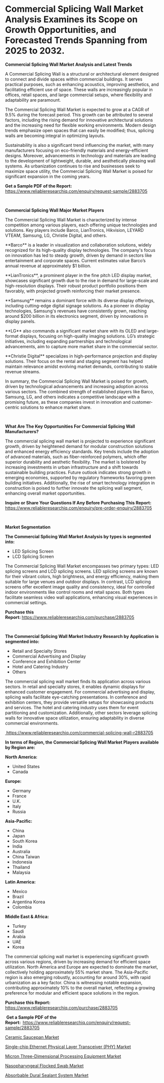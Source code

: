 <p><h1>Commercial Splicing Wall Market Analysis Examines its Scope on Growth Opportunities, and Forecasted Trends Spanning from 2025 to 2032.</h1></p><p><strong>Commercial Splicing Wall Market Analysis and Latest Trends</strong></p>
<p><p>A Commercial Splicing Wall is a structural or architectural element designed to connect and divide spaces within commercial buildings. It serves practical purposes, such as enhancing acoustics, improving aesthetics, and facilitating efficient use of space. These walls are increasingly popular in offices, retail spaces, and large commercial setups, where flexibility and adaptability are paramount.</p><p>The Commercial Splicing Wall Market is expected to grow at a CAGR of 9.5% during the forecast period. This growth can be attributed to several factors, including the rising demand for innovative architectural solutions and the increasing need for flexible working environments. Modern design trends emphasize open spaces that can easily be modified; thus, splicing walls are becoming integral in optimizing layouts.</p><p>Sustainability is also a significant trend influencing the market, with many manufacturers focusing on eco-friendly materials and energy-efficient designs. Moreover, advancements in technology and materials are leading to the development of lightweight, durable, and aesthetically pleasing wall systems. As urbanization continues to rise and businesses seek to maximize space utility, the Commercial Splicing Wall Market is poised for significant expansion in the coming years.</p></p>
<p><strong>Get a Sample PDF of the Report:&nbsp;</strong> <a href="https://www.reliableresearchiq.com/enquiry/request-sample/2883705?utm_campaign=104&utm_medium=2&utm_source=Github&utm_content=ia&utm_term=13032025&utm_id=commercial-splicing-wall">https://www.reliableresearchiq.com/enquiry/request-sample/2883705</a></p>
<p>&nbsp;</p>
<p><strong>Commercial Splicing Wall Major Market Players</strong></p>
<p><p>The Commercial Splicing Wall Market is characterized by intense competition among various players, each offering unique technologies and solutions. Key players include Barco, LianTronics, Hikvision, LEYARD VTEAM, Samsung, LG, Christie Digital, and others. </p><p>**Barco** is a leader in visualization and collaboration solutions, widely recognized for its high-quality display technologies. The company's focus on innovation has led to steady growth, driven by demand in sectors like entertainment and corporate spaces. Current estimates value Barco’s annual revenue at approximately $1 billion.</p><p>**LianTronics**, a prominent player in the fine pitch LED display market, showcases significant growth due to the rise in demand for large-scale and high-resolution displays. Their robust product portfolio positions them favorably, with projected growth reinforcing their market presence.</p><p>**Samsung** remains a dominant force with its diverse display offerings, including cutting-edge digital signage solutions. As a pioneer in display technologies, Samsung's revenues have consistently grown, reaching around $200 billion in its electronics segment, driven by innovations in display panels.</p><p>**LG** also commands a significant market share with its OLED and large-format displays, focusing on high-quality imaging solutions. LG’s strategic initiatives, including expanding partnerships and technological advancements, aim to capture more market share in the commercial sector.</p><p>**Christie Digital** specializes in high-performance projection and display solutions. Their focus on the rental and staging segment has helped maintain relevance amidst evolving market demands, contributing to stable revenue streams.</p><p>In summary, the Commercial Splicing Wall Market is poised for growth, driven by technological advancements and increasing adoption across various sectors. The combined strength of established players like Barco, Samsung, LG, and others indicates a competitive landscape with a promising future, as these companies invest in innovation and customer-centric solutions to enhance market share.</p></p>
<p>&nbsp;</p>
<p><strong>What Are The Key Opportunities For Commercial Splicing Wall Manufacturers?</strong></p>
<p><p>The commercial splicing wall market is projected to experience significant growth, driven by heightened demand for modular construction solutions and enhanced energy efficiency standards. Key trends include the adoption of advanced materials, such as fiber-reinforced polymers, which offer superior durability and aesthetic flexibility. The market is bolstered by increasing investments in urban infrastructure and a shift towards sustainable building practices. Future outlook indicates strong growth in emerging economies, supported by regulatory frameworks favoring green building initiatives. Additionally, the rise of smart technology integration in construction is poised to further innovate the splicing wall segment, enhancing overall market opportunities.</p></p>
<p><strong>Inquire or Share Your Questions If Any Before Purchasing This Report:</strong> <a href="https://www.reliableresearchiq.com/enquiry/pre-order-enquiry/2883705?utm_campaign=104&utm_medium=2&utm_source=Github&utm_content=ia&utm_term=13032025&utm_id=commercial-splicing-wall">https://www.reliableresearchiq.com/enquiry/pre-order-enquiry/2883705</a></p>
<p>&nbsp;</p>
<p><strong>Market Segmentation</strong></p>
<p><strong>The Commercial Splicing Wall Market Analysis by types is segmented into:</strong></p>
<p><ul><li> LED Splicing Screen</li><li>LCD Splicing Screen </li></ul></p>
<p><p>The Commercial Splicing Wall Market encompasses two primary types: LED splicing screens and LCD splicing screens. LED splicing screens are known for their vibrant colors, high brightness, and energy efficiency, making them suitable for large venues and outdoor displays. In contrast, LCD splicing screens offer excellent image quality and consistency, ideal for controlled indoor environments like control rooms and retail spaces. Both types facilitate seamless video wall applications, enhancing visual experiences in commercial settings.</p></p>
<p><strong>Purchase this Report:&nbsp;</strong><a href="https://www.reliableresearchiq.com/purchase/2883705?utm_campaign=104&utm_medium=2&utm_source=Github&utm_content=ia&utm_term=13032025&utm_id=commercial-splicing-wall">https://www.reliableresearchiq.com/purchase/2883705</a></p>
<p>&nbsp;</p>
<p><strong>The Commercial Splicing Wall Market Industry Research by Application is segmented into:</strong></p>
<p><ul><li> Retail and Specialty Stores</li><li>Commercial Advertising and Display</li><li>Conference and Exhibition Center</li><li>Hotel and Catering Industry</li><li>Others </li></ul></p>
<p><p>The commercial splicing wall market finds its application across various sectors. In retail and specialty stores, it enables dynamic displays for enhanced customer engagement. For commercial advertising and display, splicing walls facilitate eye-catching presentations. In conference and exhibition centers, they provide versatile setups for showcasing products and services. The hotel and catering industry uses them for event partitioning and customization. Additionally, other sectors leverage splicing walls for innovative space utilization, ensuring adaptability in diverse commercial environments.</p></p>
<p><a href="https://www.reliableresearchiq.com/commercial-splicing-wall-r2883705?utm_campaign=104&utm_medium=2&utm_source=Github&utm_content=ia&utm_term=13032025&utm_id=commercial-splicing-wall">&nbsp;https://www.reliableresearchiq.com/commercial-splicing-wall-r2883705</a></p>
<p><strong>In terms of Region, the Commercial Splicing Wall Market Players available by Region are:</strong></p>
<p>
    <p> <strong> North America: </strong>
        <ul>
            <li>United States</li>
            <li>Canada</li>
        </ul>
        </p> 
    <p> <strong> Europe: </strong>
        <ul>
            <li>Germany</li>
            <li>France</li>
            <li>U.K.</li>
            <li>Italy</li>
            <li>Russia</li>
        </ul>
        </p> 
    <p> <strong> Asia-Pacific: </strong>
        <ul>
            <li>China</li>
            <li>Japan</li>
            <li>South Korea</li>
            <li>India</li>
            <li>Australia</li>
            <li>China Taiwan</li>
            <li>Indonesia</li>
            <li>Thailand</li>
            <li>Malaysia</li>
        </ul>
        </p> 
    <p> <strong> Latin America: </strong>
        <ul>
            <li>Mexico</li>
            <li>Brazil</li>
            <li>Argentina Korea</li>
            <li>Colombia</li>
        </ul>
        </p> 
    <p> <strong> Middle East & Africa: </strong>
        <ul>
            <li>Turkey</li>
            <li>Saudi</li>
            <li>Arabia</li>
            <li>UAE</li>
            <li>Korea</li>
        </ul>
    </p>
    </p>
<p><p>The commercial splicing wall market is experiencing significant growth across various regions, driven by increasing demand for efficient space utilization. North America and Europe are expected to dominate the market, collectively holding approximately 55% market share. The Asia-Pacific region is also emerging robustly, accounting for around 30%, with rapid urbanization as a key factor. China is witnessing notable expansion, contributing approximately 10% to the overall market, reflecting a growing preference for modular and efficient space solutions in the region.</p></p>
<p><strong>Purchase this Report: </strong><a href="https://www.reliableresearchiq.com/purchase/2883705?utm_campaign=104&utm_medium=2&utm_source=Github&utm_content=ia&utm_term=13032025&utm_id=commercial-splicing-wall">https://www.reliableresearchiq.com/purchase/2883705</a></p>
<p>&nbsp;<strong>Get a Sample PDF of the Report:&nbsp;&nbsp;</strong><a href="https://www.reliableresearchiq.com/enquiry/request-sample/2883705?utm_campaign=104&utm_medium=2&utm_source=Github&utm_content=ia&utm_term=13032025&utm_id=commercial-splicing-wall">https://www.reliableresearchiq.com/enquiry/request-sample/2883705</a></p>
<p><strong></strong></p>
<p><p><a href="https://github.com/mynaoanes/Market-Research-Report-List-1/blob/main/ceramic-saucepan-market.md?utm_campaign=104&utm_medium=2&utm_source=Github&utm_content=ia&utm_term=13032025&utm_id=commercial-splicing-wall">Ceramic Saucepan Market</a></p><p><a href="https://github.com/alrogikrosa/Market-Research-Report-List-1/blob/main/single-chip-ethernet-physical-layer-transceiver-phy-market.md?utm_campaign=104&utm_medium=2&utm_source=Github&utm_content=ia&utm_term=13032025&utm_id=commercial-splicing-wall">Single-chip Ethernet Physical Layer Transceiver (PHY) Market</a></p><p><a href="https://github.com/borknyberg/Market-Research-Report-List-1/blob/main/micron-three-dimensional-processing-equipment-market.md?utm_campaign=104&utm_medium=2&utm_source=Github&utm_content=ia&utm_term=13032025&utm_id=commercial-splicing-wall">Micron Three-Dimensional Processing Equipment Market</a></p><p><a href="https://github.com/coricnzati/Market-Research-Report-List-1/blob/main/nasopharyngeal-flocked-swab-market.md?utm_campaign=104&utm_medium=2&utm_source=Github&utm_content=ia&utm_term=13032025&utm_id=commercial-splicing-wall">Nasopharyngeal Flocked Swab Market</a></p><p><a href="https://github.com/cavushjla/Market-Research-Report-List-1/blob/main/absorbable-dural-sealant-system-market.md?utm_campaign=104&utm_medium=2&utm_source=Github&utm_content=ia&utm_term=13032025&utm_id=commercial-splicing-wall">Absorbable Dural Sealant System Market</a></p></p>